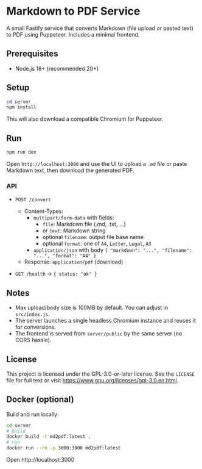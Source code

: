 # Markdown to PDF Service

A small Fastify service that converts Markdown (file upload or pasted text) to PDF using Puppeteer. Includes a minimal frontend.

## Prerequisites
- Node.js 18+ (recommended 20+)

## Setup

```powershell
cd server
npm install
```

This will also download a compatible Chromium for Puppeteer.

## Run

```powershell
npm run dev
```

Open `http://localhost:3000` and use the UI to upload a `.md` file or paste Markdown text, then download the generated PDF.

### API
- `POST /convert`
  - Content-Types:
    - `multipart/form-data` with fields:
      - `file`: Markdown file (.md, .txt, ...)
      - or `text`: Markdown string
      - optional `filename`: output file base name
      - optional `format`: one of `A4`, `Letter`, `Legal`, `A3`
    - `application/json` with body `{ "markdown": "...", "filename": "...", "format": "A4" }`
  - Response: `application/pdf` (download)

- `GET /health` → `{ status: "ok" }`

## Notes
- Max upload/body size is 100MB by default. You can adjust in `src/index.js`.
- The server launches a single headless Chromium instance and reuses it for conversions.
- The frontend is served from `server/public` by the same server (no CORS hassle). 

## License

This project is licensed under the GPL-3.0-or-later license.
See the `LICENSE` file for full text or visit https://www.gnu.org/licenses/gpl-3.0.en.html. 

## Docker (optional)

Build and run locally:

```bash
cd server
# build
docker build -t md2pdf:latest .
# run
docker run --rm -p 3000:3000 md2pdf:latest
```

Open http://localhost:3000 